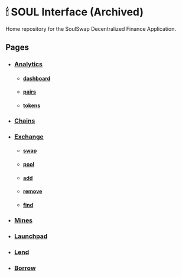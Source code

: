 # 🕯 SOUL Interface (Archived)

Home repository for the SoulSwap Decentralized Finance Application.

## Pages

- ### [Analytics](./src/pages/analytics)
  - #### [dashboard](./src/pages/analytics/dashboard)
  - #### [pairs](./src/pages/analytics/pairs)
  - #### [tokens](./src/pages/analytics/tokens)
- ### [Chains](./src/pages/chains/index.tsx)
- ### [Exchange](./src/pages/exchange)
  - #### [swap](./src/pages/exchange/swap)
  - #### [pool](./src/pages/exchange/pool)
  - #### [add](./src/pages/exchange/add)
  - #### [remove](./src/pages/exchange/remove)
  - #### [find](./src/pages/exchange/find)
- ### [Mines](./src/pages/mines)
- ### [Launchpad](./src/pages/launchpad/index.tsx)
- ### [Lend](./src/pages/lend)
- ### [Borrow](./src/pages/borrow/index.tsx)

